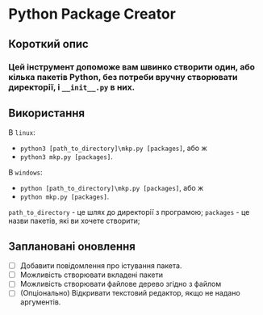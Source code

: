 # Python Package Creator

## Короткий опис

### Цей інструмент допоможе вам швинко створити один, або кілька пакетів Python, без потреби вручну створювати директорії, і `__init__.py` в них.

## Використання

В `linux`:
   - `python3 [path_to_directory]\mkp.py [packages]`, або ж 
   - `python3 mkp.py [packages]`.

В `windows`:
   - `python [path_to_directory]\mkp.py [packages]`, або ж 
   - `python mkp.py [packages]`.

`path_to_directory` - це шлях до директорії з програмою;
`packages` - це назви пакетів, які ви хочете створити;

## Заплановані оновлення

 - [ ] Добавити повідомлення про істування пакета.
 - [ ] Можливість створювати вкладені пакети
 - [ ] Можливість створювати файлове дерево згідно з файлом
 - [ ] \(Опціонально) Відкривати текстовий редактор, якщо не надано аргументів.